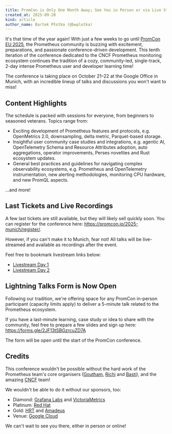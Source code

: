 ```yaml
---
title: PromCon is Only One Month Away; See You in Person or via Live Stream!
created_at: 2025-09-20
kind: article
author_name: Bartek Płotka (@bwplotka)
---
```


It's that time of the year again! With just a few weeks to go until [PromCon EU 2025](https://promcon.io/2025-munich/), the Prometheus community is buzzing with excitement, preparations, and passionate conference-driven development. This tenth iteration of the conference dedicated to the CNCF Prometheus monitoring ecosystem continues the tradition of a cozy, community-led, single-track, 2-day intense Prometheus user and developer learning time!

The conference is taking place on October 21–22 at the Google Office in Munich, with an incredible lineup of talks and discussions you won't want to miss!

## Content Highlights

The schedule is packed with sessions for everyone, from beginners to seasoned veterans. Topics range from:

* Exciting development of Prometheus features and protocols, e.g. OpenMetrics 2.0, downsampling, delta metric, Parquet-based storage.
* Insightful user community case studies and integrations, e.g. agentic AI, OpenTelemetry Schema and Resource Attributes adoption, auto aggregations, operator improvements, Perses novelties and Rust ecosystem updates.
* General best practices and guidelines for navigating complex observability ecosystems, e.g. Prometheus and OpenTelemetry instrumentation, new alerting methodologies, monitoring CPU hardware, and new PromQL aspects.

...and more!

## Last Tickets and Live Recordings

A few last tickets are still available, but they will likely sell quickly soon. You can register for the conference here: <https://promcon.io/2025-munich/register/>.

However, if you can't make it to Munich, fear not! All talks will be live-streamed and available as recordings after the event.

Feel free to bookmark livestream links below:

* [Livestream Day 1](https://youtube.com/live/8h99_mfY6U4?feature=share)
* [Livestream Day 2](https://youtube.com/live/SzSUa5y7Ji0?feature=share)

## Lightning Talks Form is Now Open

Following our tradition, we're offering space for any PromCon in-person participant (capacity limits apply) to deliver a 5-minute talk related to the Prometheus ecosystem.

If you have a last-minute learning, case study or idea to share with the community, feel free to prepare a few slides and sign up here: <https://forms.gle/2JF13tSBGzrcuZD7A>

The form will be open until the start of the PromCon conference.

## Credits

This conference wouldn't be possible without the hard work of the Prometheus team's core organisers ([Goutham](https://github.com/gouthamve), [Richi](https://github.com/richiH) and [Basti](https://github.com/bastischubert)), and the amazing [CNCF](https://www.cncf.io/) team!

We wouldn't be able to do it without our sponsors, too:

* Diamond: [Grafana Labs](https://grafana.com/) and [VictoriaMetrics](https://victoriametrics.com/)
* Platinum: [Red Hat](https://www.redhat.com/)
* Gold: [HRT](https://www.hudsonrivertrading.com/) and [Amadeus](https://amadeus.com/)
* Venue: [Google Cloud](https://cloud.google.com/stackdriver/docs/managed-prometheus)

We can't wait to see you there, either in person or online!

